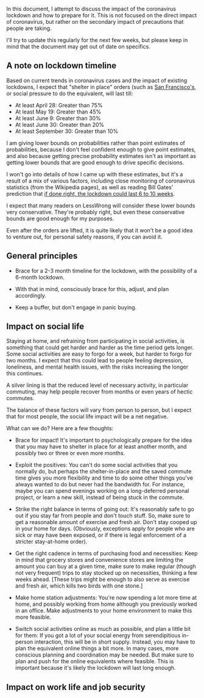 In this document, I attempt to discuss the impact of the coronavirus
lockdown and how to prepare for it. This is not focused on the direct
impact of coronavirus, but rather on the secondary impact of
precautions that people are taking.

I'll try to update this regularly for the next few weeks, but please
keep in mind that the document may get out of date on specifics.

## A note on lockdown timeline

Based on current trends in coronavirus cases and the impact of
existing lockdowns, I expect that "shelter in place" orders (such as
[San Francisco's](https://sf.gov/stay-home-except-essential-needs), or
social pressure to do the equivalent, will last till:

* At least April 28: Greater than 75%
* At least May 19: Greater than 45%
* At least June 9: Greater than 30%
* At least June 30: Greater than 20%
* At least September 30: Greater than 10%

I am giving lower bounds on probabilities rather than point estimates
of probabilities, because I don't feel confident enough to give point
estimates, and also because getting precise probability estimates
isn't as important as getting lower bounds that are good enough to
drive specific decisions.

I won't go into details of how I came up with these estimates, but
it's a result of a mix of various factors, including close monitoring
of coronavirus statistics (from the Wikipedia pages), as well as
reading Bill Gates' prediction that [if done right, the lockdown could
last 6 to 10
weeks](https://www.businessinsider.com/bill-gates-coronavirus-shut-downs-done-well-last-6-10-weeks-2020-3).

I expect that many readers on LessWrong will consider these lower
bounds very conservative. They're probably right, but even these
conservative bounds are good enough for my purposes.

Even after the orders are lifted, it is quite likely that it won't be
a good idea to venture out, for personal safety reasons, if you can
avoid it.

## General principles

* Brace for a 2-3 month timeline for the lockdown, with the
  possibility of a 6-month lockdown.

* With that in mind, consciously brace for this, adjust, and plan
  accordingly.

* Keep a buffer, but don't engage in panic buying.

## Impact on social life

Staying at home, and refraining from participating in social
activities, is something that could get harder and harder as the time
period gets longer. Some social activities are easy to forgo for a
week, but harder to forgo for two months. I expect that this could
lead to people feeling depression, loneliness, and mental health
issues, with the risks increasing the longer this continues.

A silver lining is that the reduced level of necessary activity, in
particular commuting, may help people recover from months or even
years of hectic commutes.

The balance of these factors will vary from person to person, but I
expect that for most people, the social life impact will be a net
negative.

What can we do? Here are a few thoughts:

* Brace for impact! It's important to psychologically prepare for the
  idea that you may have to shelter in place for at least another
  month, and possibly two or three or even more months.

* Exploit the positives: You can't do some social activities that you
  normally do, but perhaps the shelter-in-place and the saved commute
  time gives you more flexibility and time to do some other things
  you've always wanted to do but never had the bandwidth for. For
  instance, maybe you can spend evenings working on a long-deferred
  personal project, or learn a new skill, instead of being stuck in
  the commute.

* Strike the right balance in terms of going out: It's reasonably safe
  to go out if you stay far from people and don't touch stuff. So,
  make sure to get a reasonable amount of exercise and fresh
  air. Don't stay cooped up in your home for days. (Obviously,
  exceptions apply for people who are sick or may have been exposed,
  or if there is legal enforcement of a stricter stay-at-home order).

* Get the right cadence in terms of purchasing food and necessities:
  Keep in mind that grocery stores and convenience stores are limiting
  the amount you can buy at a given time, make sure to make regular
  (though not very frequent) trips to stay stocked up on necessities,
  thinking a few weeks ahead. [These trips might be enough to also
  serve as exercise and fresh air, which kills two birds with one stone.]

* Make home station adjustments: You're now spending a lot more time
  at home, and possibly working from home although you previously
  worked in an office. Make adjustments to your home environment to
  make this more feasible.

* Switch social activities online as much as possible, and plan a
  little bit for them: If you got a lot of your social energy from
  serendipitious in-person interaction, this will be in short
  supply. Instead, you may have to plan the equivalent online things a
  bit more. In many cases, more conscious planning and coordination
  may be needed. But make sure to plan and push for the online
  equivalents where feasible. This is important because it's likely
  the lockdown will last long enough.

## Impact on work life and job security

